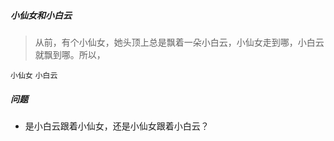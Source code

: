##### 小仙女和小白云
> 从前，有个小仙女，她头顶上总是飘着一朵小白云，小仙女走到哪，小白云就飘到哪。所以，


`小仙女`
`小白云`



##### 问题
* 是小白云跟着小仙女，还是小仙女跟着小白云？


